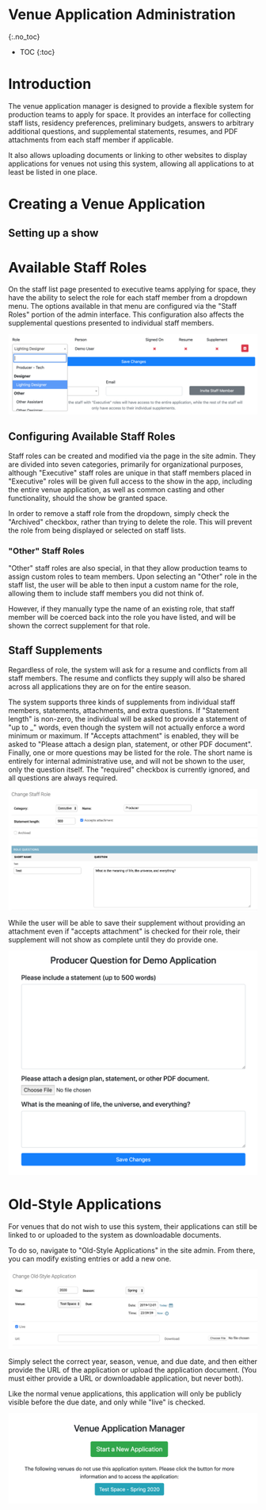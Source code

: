 # Venue Application Administration
{:.no_toc}

* TOC
{:toc}

# Introduction

The venue application manager is designed to provide a flexible system for
production teams to apply for space. It provides an interface for collecting
staff lists, residency preferences, preliminary budgets, answers to arbitrary
additional questions, and supplemental statements, resumes, and PDF attachments
from each staff member if applicable.

It also allows uploading documents or linking to other websites to display
applications for venues not using this system, allowing all applications to
at least be listed in one place.

# Creating a Venue Application

## Setting up a show

# Available Staff Roles

On the staff list page presented to executive teams applying for space, they
have the ability to select the role for each staff member from a dropdown menu.
The options available in that menu are configured via the "Staff Roles" portion
of the admin interface. This configuration also affects the supplemental
questions presented to individual staff members.

![Staff Roles Dropdown](venueapp_images/staff-roles.png)

## Configuring Available Staff Roles

Staff roles can be created and modified via the page in the site admin. They
are divided into seven categories, primarily for organizational purposes,
although "Executive" staff roles are unique in that staff members placed in
"Executive" roles will be given full access to the show in the app, including
the entire venue application, as well as common casting and other functionality,
should the show be granted space.

In order to remove a staff role from the dropdown, simply check the "Archived"
checkbox, rather than trying to delete the role. This will prevent the role
from being displayed or selected on staff lists.

### "Other" Staff Roles

"Other" staff roles are also special, in that they allow production teams to
assign custom roles to team members. Upon selecting an "Other" role in the staff
list, the user will be able to then input a custom name for the role, allowing
them to include staff members you did not think of.

However, if they manually type the name of an existing role, that staff member
will be coerced back into the role you have listed, and will be shown the
correct supplement for that role.

## Staff Supplements

Regardless of role, the system will ask for a resume and conflicts from all
staff members. The resume and conflicts they supply will also be shared across
all applications they are on for the entire season.

The system supports three kinds of supplements from individual staff members,
statements, attachments, and extra questions. If "Statement length" is non-zero,
the individual will be asked to provide a statement of "up to _" words, even
though the system will not actually enforce a word minimum or maximum. If
"Accepts attachment" is enabled, they will be asked to "Please attach a design plan, statement, or other PDF document". Finally, one or more questions may be
listed for the role. The short name is entirely for internal administrative use,
and will not be shown to the user, only the question itself. The "required"
checkbox is currently ignored, and all questions are always required.

![Staff Role Admin](venueapp_images/role-admin.png)

While the user will be able to save their supplement without providing an
attachment even if "accepts attachment" is checked for their role,
their supplement will not show as complete until they do provide one.

![Individual Supplement](venueapp_images/supplement.png)

# Old-Style Applications

For venues that do not wish to use this system, their applications can still be
linked to or uploaded to the system as downloadable documents.

To do so, navigate to "Old-Style Applications" in the site admin. From there,
you can modify existing entries or add a new one.

![Old-Style Application Admin](venueapp_images/old-style.png)

Simply select the correct year, season, venue, and due date, and then either
provide the URL of the application or upload the application document. (You must
either provide a URL or downloadable application, but never both).

Like the normal venue applications, this application will only be publicly
visible before the due date, and only while "live" is checked.

![Start a New Application](venueapp_images/new-app.png)
